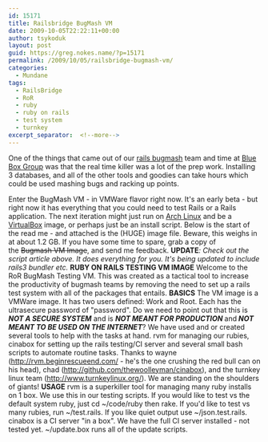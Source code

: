 ```yaml
---
id: 15171
title: Railsbridge BugMash VM
date: 2009-10-05T22:22:11+00:00
author: tsykoduk
layout: post
guid: https://greg.nokes.name/?p=15171
permalink: /2009/10/05/railsbridge-bugmash-vm/
categories:
  - Mundane
tags:
  - RailsBridge
  - RoR
  - ruby
  - ruby on rails
  - test system
  - turnkey
excerpt_separator:  <!--more-->
---
```

One of the things that came out of our <a href="http://wiki.railsbridge.org/projects/railsbridge/wiki/BugMash">rails bugmash</a> team and time at <a href="http://blueboxgrp.com">Blue Box Group</a> was that the real time killer was a lot of the prep work. Installing 3 databases, and all of the other tools and goodies can take hours which could be used mashing bugs and racking up points.
<!--more-->
Enter the BugMash VM - in VMWare flavor right now. It's an early beta - but right now it has everything that you could need to test Rails or a Rails application.
The next iteration might just run on <a href="http://www.archlinux.org/">Arch Linux</a> and be a <a href="http://www.virtualbox.org/">VirtualBox</a> image, or perhaps just be an install script.
Below is the start of the read me - and attached is the (HUGE) image file. Beware, this weighs in at about 1.2 GB. If you have some time to spare, grab a copy of the <del datetime="2010-04-16T04:31:13+00:00">Bugmash VM Image</del>, and send me feedback.
<strong>UPDATE</strong><em>: Check out the script article above. It does everything for you. It's being updated to include rails3 bundler etc.</em>
<strong>RUBY ON RAILS TESTING VM IMAGE</strong>
Welcome to the RoR BugMash Testing VM. This was created as a tactical tool to increase the productivity of bugmash teams by removing the need to set up a rails test system with all of the packages that entails.
<strong>BASICS</strong>
The VM image is a VMWare image. It has two users defined: Work and Root. Each has the ultrasecure password of "password".
Do we need to point out that this is <strong><em>NOT A SECURE SYSTEM</em></strong> and is <strong><em>NOT MEANT FOR PRODUCTION <span style="font-weight: normal;"><span style="font-style: normal;">and</span></span></em><em> NOT MEANT TO BE USED ON THE INTERNET</em><span style="font-weight: normal;">?</span></strong>
We have used and or created several tools to help with the tasks at hand. rvm for managing our rubies, cinabox for setting up the rails testing/CI server and several small bash scripts to automate routine tasks. Thanks to wayne (<a href="http://rvm.beginrescueend.com/">http://rvm.beginrescueend.com/</a> - he's the one crushing the red bull can on his head), chad (<a href="http://github.com/thewoolleyman/cinabox">http://github.com/thewoolleyman/cinabox</a>), and the turnkey linux team (<a href="http://www.turnkeylinux.org/">http://www.turnkeylinux.org/</a>). We are standing on the shoulders of giants!
<strong>USAGE</strong>
rvm is a superkiller tool for managing many ruby installs on 1 box. We use this in our testing scripts. If you would like to test vs the default system ruby, just cd ~/code/ruby then rake. If you'd like to test vs many rubies, run ~/test.rails. If you like quiet output use ~/json.test.rails.
cinabox is a CI server "in a box". We have the full CI server installed - not tested yet.
~/update.box runs all of the update scripts.